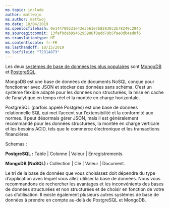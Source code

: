 ```yaml
---
ms.topic: include
author: mattwojo
ms.author: mattwoj
ms.date: 10/04/2019
ms.openlocfilehash: 0e144789531e43e3561e7b82830c2b78249c294b
ms.sourcegitcommit: 13faf9dab9946295986f8edd79b5fae0db4ed0f6
ms.translationtype: HT
ms.contentlocale: fr-FR
ms.lasthandoff: 10/15/2019
ms.locfileid: "72314873"
---
```

Les deux [systèmes de base de données les plus populaires](https://insights.stackoverflow.com/survey/2019#technology-_-databases) sont [MongoDB](https://www.mongodb.com/what-is-mongodb) et [PostgreSQL](https://www.postgresql.org/about/). 

MongoDB est une base de données de documents NoSQL conçue pour fonctionner avec JSON et stocker des données sans schéma. C’est un système flexible adapté pour les données non structurées, la mise en cache de l’analytique en temps réel et la montée en charge horizontale. 

PostgreSQL (parfois appelé Postgres) est une base de données relationnelle SQL qui met l’accent sur l’extensibilité et la conformité aux normes. Il peut désormais gérer JSON, mais il est généralement recommandé pour les données structurées, la montée en charge verticale et les besoins ACID, tels que le commerce électronique et les transactions financières.

Schemas :

**PostgreSQL :** Table | Colonne | Valeur | Enregistrements.

**MongoDB (NoSQL) :** Collection | Clé | Valeur | Document.

Le tri de la base de données que vous choisissez doit dépendre du type d’application avec lequel vous allez utiliser la base de données. Nous vous recommandons de rechercher les avantages et les inconvénients des bases de données structurées et non structurées et de choisir en fonction de votre cas d’utilisation. Il existe également plusieurs autres systèmes de base de données à prendre en compte au-delà de PostgreSQL et MongoDB.
